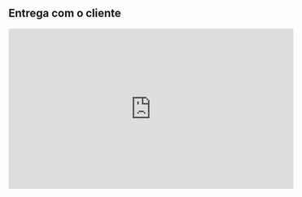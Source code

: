 ## Entrega com o cliente

<iframe width="560" height="315" src="https://www.youtube.com/embed/qiNz5ZkufaE?si=W188LC_OMHH1r955" title="YouTube video player" frameborder="0" allow="accelerometer; autoplay; clipboard-write; encrypted-media; gyroscope; picture-in-picture; web-share" referrerpolicy="strict-origin-when-cross-origin" allowfullscreen></iframe>